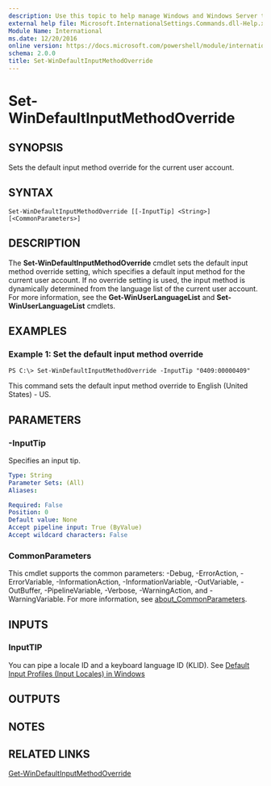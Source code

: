 ```yaml
---
description: Use this topic to help manage Windows and Windows Server technologies with Windows PowerShell.
external help file: Microsoft.InternationalSettings.Commands.dll-Help.xml
Module Name: International
ms.date: 12/20/2016
online version: https://docs.microsoft.com/powershell/module/international/set-windefaultinputmethodoverride?view=windowsserver2019-ps&wt.mc_id=ps-gethelp
schema: 2.0.0
title: Set-WinDefaultInputMethodOverride
---
```


# Set-WinDefaultInputMethodOverride

## SYNOPSIS
Sets the default input method override for the current user account.

## SYNTAX

```
Set-WinDefaultInputMethodOverride [[-InputTip] <String>] [<CommonParameters>]
```

## DESCRIPTION
The **Set-WinDefaultInputMethodOverride** cmdlet sets the default input method override setting, which specifies a default input method for the current user account.
If no override setting is used, the input method is dynamically determined from the language list of the current user account.
For more information, see the **Get-WinUserLanguageList** and **Set-WinUserLanguageList** cmdlets.

## EXAMPLES

### Example 1: Set the default input method override
```
PS C:\> Set-WinDefaultInputMethodOverride -InputTip "0409:00000409"
```

This command sets the default input method override to English (United States) - US.

## PARAMETERS

### -InputTip
Specifies an input tip.

```yaml
Type: String
Parameter Sets: (All)
Aliases: 

Required: False
Position: 0
Default value: None
Accept pipeline input: True (ByValue)
Accept wildcard characters: False
```

### CommonParameters
This cmdlet supports the common parameters: -Debug, -ErrorAction, -ErrorVariable, -InformationAction, -InformationVariable, -OutVariable, -OutBuffer, -PipelineVariable, -Verbose, -WarningAction, and -WarningVariable. For more information, see [about_CommonParameters](https://go.microsoft.com/fwlink/?LinkID=113216).

## INPUTS

### InputTIP
You can pipe a locale ID and a keyboard language ID (KLID). See [Default Input Profiles (Input Locales) in Windows](/windows-hardware/manufacture/desktop/default-input-locales-for-windows-language-packs)

## OUTPUTS

## NOTES

## RELATED LINKS

[Get-WinDefaultInputMethodOverride](./Get-WinDefaultInputMethodOverride.md)
